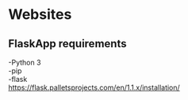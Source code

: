 # Websites

## FlaskApp requirements
-Python 3<br>
-pip<br>
-flask<br>
https://flask.palletsprojects.com/en/1.1.x/installation/
